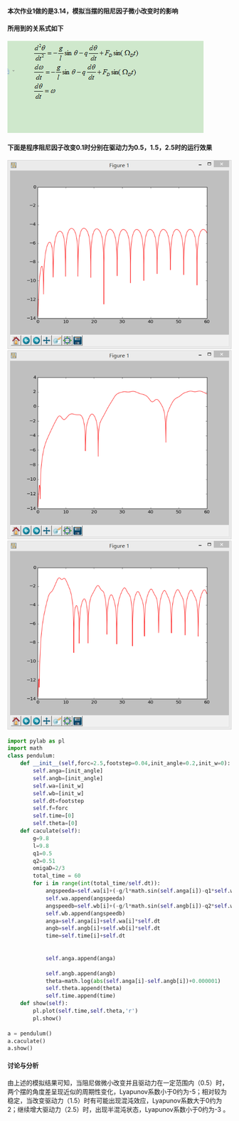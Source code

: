 #### 本次作业1做的是3.14，模拟当摆的阻尼因子微小改变时的影响
#### 所用到的关系式如下
![github](https://github.com/Huangyu007/compuational_physics_N2014301020030/blob/master/QQ%E6%88%AA%E5%9B%BE20161107080459.png)
#### 下面是程序阻尼因子改变0.1时分别在驱动力为0.5，1.5，2.5时的运行效果
![github](https://github.com/Huangyu007/compuational_physics_N2014301020030/blob/master/QQ%E6%88%AA%E5%9B%BE20161106212440.png)
![github](https://github.com/Huangyu007/compuational_physics_N2014301020030/blob/master/QQ%E6%88%AA%E5%9B%BE20161106212532.png)
![github](https://github.com/Huangyu007/compuational_physics_N2014301020030/blob/master/QQ%E6%88%AA%E5%9B%BE20161106212620.png)
```python
import pylab as pl
import math
class pendulum:
    def __init__(self,forc=2.5,footstep=0.04,init_angle=0.2,init_w=0):
        self.anga=[init_angle]
        self.angb=[init_angle]
        self.wa=[init_w]
        self.wb=[init_w]
        self.dt=footstep
        self.f=forc
        self.time=[0]
        self.theta=[0]
    def caculate(self):
        g=9.8
        l=9.8
        q1=0.5
        q2=0.51
        omigaD=2/3
        total_time = 60
        for i in range(int(total_time/self.dt)):    
            angspeeda=self.wa[i]+(-g/l*math.sin(self.anga[i])-q1*self.wa[i]+self.f*math.sin(omigaD*self.time[i]))*self.dt
            self.wa.append(angspeeda)
            angspeedb=self.wb[i]+(-g/l*math.sin(self.angb[i])-q2*self.wb[i]+self.f*math.sin(omigaD*self.time[i]))*self.dt
            self.wb.append(angspeedb)
            anga=self.anga[i]+self.wa[i]*self.dt
            angb=self.angb[i]+self.wb[i]*self.dt
            time=self.time[i]+self.dt
            
            
            self.anga.append(anga)
            
            self.angb.append(angb)
            theta=math.log(abs(self.anga[i]-self.angb[i])+0.000001)
            self.theta.append(theta)
            self.time.append(time)
    def show(self):
        pl.plot(self.time,self.theta,'r')
        pl.show()

a = pendulum()
a.caculate()
a.show()
```
#### 讨论与分析
由上述的模拟结果可知，当阻尼做微小改变并且驱动力在一定范围内（0.5）时，两个摆的角度差呈现近似的周期性变化，Lyapunov系数小于0约为-5；相对较为稳定，当改变驱动力（1.5）时有可能出现混沌效应，Lyapunov系数大于0约为2；继续增大驱动力（2.5）时，出现半混沌状态，Lyapunov系数小于0约为-3 。
